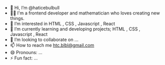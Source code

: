 - 👋 Hi, I’m @haticebulbull
- 👩‍💻 I'm a frontend developer and mathematician who loves creating new things.
- 👀 I’m interested in HTML , CSS , Javascript , React
- 🌱 I’m currently learning and developing projects; HTML , CSS , Javascript , React
- 💞️ I’m looking to collaborate on ...
- 📫 How to reach me htc.blbl@gmail.com
- 😄 Pronouns: ...
- ⚡ Fun fact: ...



<!---
haticebulbull/haticebulbull is a ✨ special ✨ repository because its `README.md` (this file) appears on your GitHub profile.
You can click the Preview link to take a look at your changes.
--->
